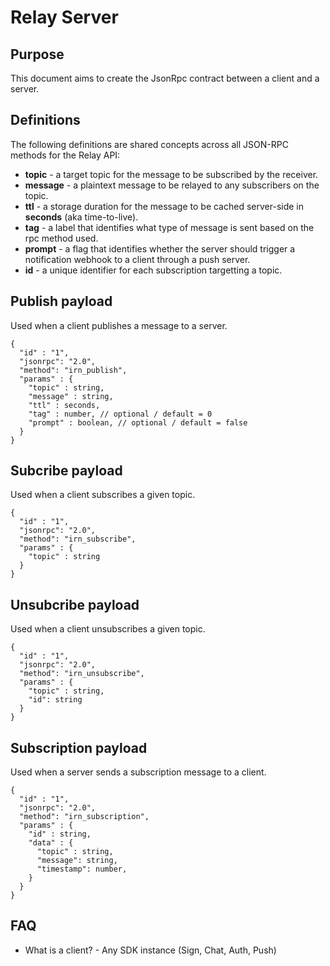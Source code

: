 # Relay Server

## Purpose

This document aims to create the JsonRpc contract between a client and a server.

## Definitions

The following definitions are shared concepts across all JSON-RPC methods for the Relay API:

- **topic** - a target topic for the message to be subscribed by the receiver.
- **message** - a plaintext message to be relayed to any subscribers on the topic.
- **ttl** - a storage duration for the message to be cached server-side in **seconds** (aka time-to-live).
- **tag** - a label that identifies what type of message is sent based on the rpc method used.
- **prompt** - a flag that identifies whether the server should trigger a notification webhook to a client through a push server.
- **id** - a unique identifier for each subscription targetting a topic.

## Publish payload

Used when a client publishes a message to a server.

```jsonc
{
  "id" : "1",
  "jsonrpc": "2.0",
  "method": "irn_publish",
  "params" : {
    "topic" : string,
    "message" : string,
    "ttl" : seconds,
    "tag" : number, // optional / default = 0
    "prompt" : boolean, // optional / default = false
  }
}
```

## Subcribe payload

Used when a client subscribes a given topic.

```jsonc
{
  "id" : "1",
  "jsonrpc": "2.0",
  "method": "irn_subscribe",
  "params" : {
    "topic" : string
  }
}
```

## Unsubcribe payload

Used when a client unsubscribes a given topic.

```jsonc
{
  "id" : "1",
  "jsonrpc": "2.0",
  "method": "irn_unsubscribe",
  "params" : {
    "topic" : string,
    "id": string
  }
}
```

## Subscription payload

Used when a server sends a subscription message to a client.

```jsonc
{
  "id" : "1",
  "jsonrpc": "2.0",
  "method": "irn_subscription",
  "params" : {
    "id" : string,
    "data" : {
      "topic" : string,
      "message": string,
      "timestamp": number,
    }
  }
}
```

## FAQ

- What is a client? - Any SDK instance (Sign, Chat, Auth, Push)
